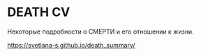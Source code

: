 # DEATH CV

Некоторые подробности о СМЕРТИ и его отношении к жизни.

https://svetlana-s.github.io/death_summary/
